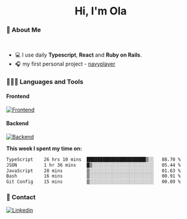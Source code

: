 <h1 align="center">Hi, I'm Ola</h1>

### 💅 About Me

<br/>

- 💻 I use daily **Typescript**, **React** and **Ruby on Rails**.
- 🎧 my first personal project - [navyplayer](https://navyplayer.netlify.app/)

### 👩🏻‍💻 Languages and Tools

#### Frontend

[![Frontend](https://skillicons.dev/icons?i=react,nextjs,ts,js,html,css,scss,tailwind)](https://skillicons.dev)

#### Backend
[![Backend](https://skillicons.dev/icons?i=nodejs,express,nestjs,rails,graphql)](https://skillicons.dev)

**This week I spent my time on:**

<!--START_SECTION:waka-->

```txt
TypeScript    26 hrs 10 mins  ██████████████████████▒░░   88.70 %
JSON          1 hr 36 mins    █▒░░░░░░░░░░░░░░░░░░░░░░░   05.44 %
JavaScript    28 mins         ▒░░░░░░░░░░░░░░░░░░░░░░░░   01.63 %
Bash          16 mins         ▒░░░░░░░░░░░░░░░░░░░░░░░░   00.91 %
Git Config    15 mins         ▒░░░░░░░░░░░░░░░░░░░░░░░░   00.89 %
```

<!--END_SECTION:waka-->

### 📨 Contact
  
[![Linkedin](https://skillicons.dev/icons?i=linkedin)](https://linkedin.com/in/aleksandra-kamińska)
